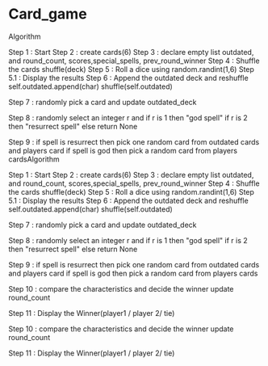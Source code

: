 # Card_game

Algorithm 

Step 1   :   Start
Step 2   :   create cards(6)
Step 3   :   declare empty list outdated, and round_count, scores,special_spells, prev_round_winner
Step 4   :   Shuffle the cards
             shuffle(deck)
Step 5   :  Roll a dice using 
            random.randint(1,6)
Step 5.1 :  Display the results 
Step 6   :  Append the outdated deck and reshuffle 
            self.outdated.append(char)
            shuffle(self.outdated)
        
Step 7   : randomly pick a card and update outdated_deck

Step 8   : randomly select an integer r and 
           if r is 1 then "god spell"
           if r is 2 then "resurrect spell"
           else return None 

Step 9   : if spell is resurrect then pick one random card from outdated cards and players card 
           if spell is god then pick a random card from players cardsAlgorithm 

Step 1   :   Start
Step 2   :   create cards(6)
Step 3   :   declare empty list outdated, and round_count, scores,special_spells, prev_round_winner
Step 4   :   Shuffle the cards
             shuffle(deck)
Step 5   :  Roll a dice using 
            random.randint(1,6)
Step 5.1 :  Display the results 
Step 6   :  Append the outdated deck and reshuffle 
            self.outdated.append(char)
            shuffle(self.outdated)
        
Step 7   : randomly pick a card and update outdated_deck

Step 8   : randomly select an integer r and 
           if r is 1 then "god spell"
           if r is 2 then "resurrect spell"
           else return None 

Step 9   : if spell is resurrect then pick one random card from outdated cards and players card 
           if spell is god then pick a random card from players cards

Step 10  : compare the characteristics and decide the winner update round_count 
           
Step 11  :  Display the Winner(player1 / player 2/ tie)    


Step 10  : compare the characteristics and decide the winner update round_count 
           
Step 11  :  Display the Winner(player1 / player 2/ tie)    
